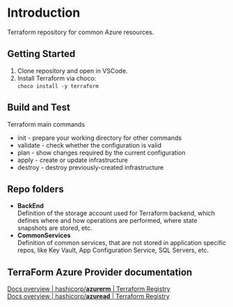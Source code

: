 # Introduction

Terraform repository for common Azure resources.

## Getting Started

1. Clone repository and open in VSCode.
2. Install Terraform via choco:\
   `choco install -y terraform`

## Build and Test

Terraform main commands

- init - prepare your working directory for other commands
- validate - check whether the configuration is valid
- plan - show changes required by the current configuration
- apply - create or update infrastructure
- destroy - destroy previously-created infrastructure

## Repo folders

- **BackEnd**\
  Definition of the storage account used for Terraform backend, which defines where and how operations are performed, where state snapshots are stored, etc.
- **CommonServices**\
  Definition of common services, that are not stored in application specific repos, like Key Vault, App Configuration Service, SQL Servers, etc.

## TerraForm Azure Provider documentation

[Docs overview | hashicorp/**azurerm** | Terraform Registry](https://registry.terraform.io/providers/hashicorp/azurerm/latest/docs)\
[Docs overview | hashicorp/**azuread** | Terraform Registry](https://registry.terraform.io/providers/hashicorp/azuread/latest/docs)
